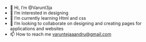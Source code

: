 - 👋 Hi, I’m @Varunt3ja
- 👀 I’m interested in designing
- 🌱 I’m currently learning Html and css
- 💞️ I’m looking to collaborate on designing and creating pages for applications and websites
- 📫 How to reach me  varuntejaaandru@gmail.com

<!---
Varunt3ja/Varunt3ja is a ✨ special ✨ repository because its `README.md` (this file) appears on your GitHub profile.
You can click the Preview link to take a look at your changes.
--->
